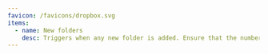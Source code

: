 ```yaml
---
favicon: /favicons/dropbox.svg
items:
  - name: New folders
    desc: Triggers when any new folder is added. Ensure that the number of files/folders within the monitored directory remains below 4000.
---
```


<script setup>
  import CustomListing from '../../components/CustomListing.vue'
</script>

<CustomListing />
